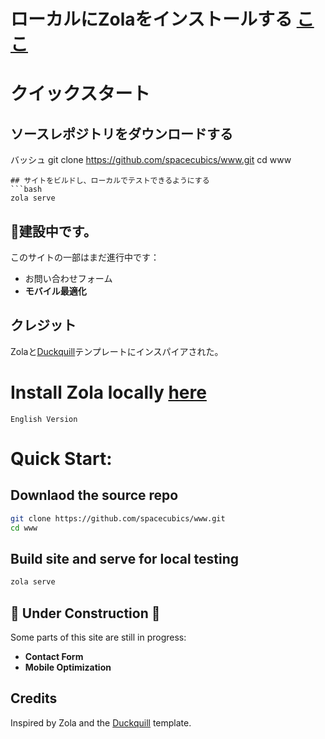 # ローカルにZolaをインストールする [ここ](https://www.getzola.org/documentation/getting-started/installation/)


# クイックスタート

## ソースレポジトリをダウンロードする
バッシュ
git clone https://github.com/spacecubics/www.git
cd www
```
## サイトをビルドし、ローカルでテストできるようにする
```bash
zola serve
```

## 🚧建設中です。

このサイトの一部はまだ進行中です：

- お問い合わせフォーム
- **モバイル最適化**


## クレジット
Zolaと[Duckquill](https://www.getzola.org/themes/duckquill/)テンプレートにインスパイアされた。

# Install Zola locally [here](https://www.getzola.org/documentation/getting-started/installation/)

~~~~~~~~~~~~~~~~~~~~~~~~~~~~~~~~~~~~~~~~~~~~~~~~~~~~~~~~~~~~~~~~~~~
English Version
~~~~~~~~~~~~~~~~~~~~~~~~~~~~~~~~~~~~~~~~~~~~~~~~~~~~~~~~~~~~~~~~~~~

# Quick Start:

## Downlaod the source repo
```bash
git clone https://github.com/spacecubics/www.git
cd www
```
## Build site and serve for local testing
```bash
zola serve
```

## 🚧 Under Construction 🚧

Some parts of this site are still in progress:

- **Contact Form**
- **Mobile Optimization**


## Credits
Inspired by Zola and the [Duckquill](https://www.getzola.org/themes/duckquill/) template.
